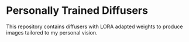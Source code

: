 # Personally Trained Diffusers

This repository contains diffusers with LORA adapted weights to produce images tailored to my personal vision.
